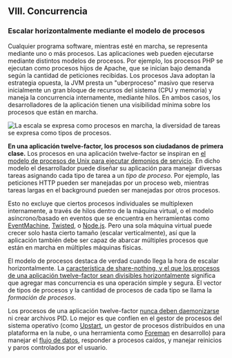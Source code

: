 ## VIII. Concurrencia
### Escalar horizontalmente mediante el modelo de procesos

Cualquier programa software, mientras esté en marcha, se representa mediante uno o más procesos. Las aplicaciones web pueden ejecutarse mediante distintos modelos de procesos. Por ejemplo, los procesos PHP se ejecutan como procesos hijos de Apache, que se inician bajo demanda según la cantidad de peticiones recibidas. Los procesos Java adoptan la estrategia opuesta, la JVM presta un "uberproceso" masivo que reserva inicialmente un gran bloque de recursos del sistema (CPU y memoria) y maneja la concurrencia internamente, mediante hilos. En ambos casos, los desarrolladores de la aplicación tienen una visibilidad mínima sobre los procesos que están en marcha.

![La escala se expresa como procesos en marcha, la diversidad de tareas se expresa como tipos de procesos.](/images/process-types.png)

**En una aplicación twelve-factor, los procesos son ciudadanos de primera clase.** Los procesos en una aplicación twelve-factor se inspiran en [el modelo de procesos de Unix para ejecutar demonios de servicio](http://adam.heroku.com/past/2011/5/9/applying_the_unix_process_model_to_web_apps/). En dicho modelo el desarrollador puede diseñar su aplicación para manejar diversas tareas asignando cada tipo de tarea a un *tipo de proceso*. Por ejemplo, las peticiones HTTP pueden ser manejadas por un proceso web, mientras tareas largas en el background pueden ser manejadas por otros procesos.

Esto no excluye que ciertos procesos individuales se multiplexen internamente, a través de hilos dentro de la máquina virtual, o el modelo asíncrono/basado en eventos que se encuentra en herramientas como [EventMachine](http://rubyeventmachine.com/), [Twisted](http://twistedmatrix.com/trac/), o [Node.js](http://nodejs.org/). Pero una sola máquina virtual puede crecer solo hasta cierto tamaño (escalar verticalmente), así que la aplicación también debe ser capaz de abarcar múltiples procesos que están en marcha en múltiples máquinas físicas.

El modelo de procesos destaca de verdad cuando llega la hora de escalar horizontalmente. La [característica de share-nothing, y el que los procesos de una aplicación twelve-factor sean divisibles horizontalmente](./processes) significa que agregar mas concurrencia es una operación simple y segura. El vector de tipos de procesos y la cantidad de procesos de cada tipo se llama la *formación de procesos*.

Los procesos de una aplicación twelve-factor [nunca deben daemonizarse](http://dustin.github.com/2010/02/28/running-processes.html) ni crear archivos PID. Lo mejor es que confíen en el gestor de procesos del sistema operativo (como [Upstart](http://upstart.ubuntu.com/), un gestor de procesos distribuidos en una plataforma en la nube, o una herramienta como [Foreman](http://blog.daviddollar.org/2011/05/06/introducing-foreman.html) en desarrollo) para manejar el [flujo de datos](./logs), responder a procesos caídos, y manejar reinicios y paros controlados por el usuario.
